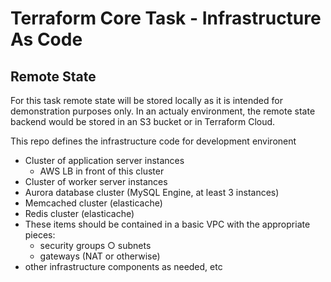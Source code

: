 # Terraform Core Task - Infrastructure As Code

## Remote State

For this task remote state will be stored locally as it is intended for demonstration purposes only. In an actualy environment, the remote state backend would be stored in an S3 bucket or in Terraform Cloud.

This repo defines the infrastructure code for development environent

- Cluster of application server instances
  - AWS LB in front of this cluster
- Cluster of worker server instances
- Aurora database cluster (MySQL Engine, at least 3 instances)
- Memcached cluster (elasticache)
- Redis cluster (elasticache)
- These items should be contained in a basic VPC with the appropriate pieces:
  - security groups ○ subnets
  - gateways (NAT or otherwise)
- other infrastructure components as needed, etc
